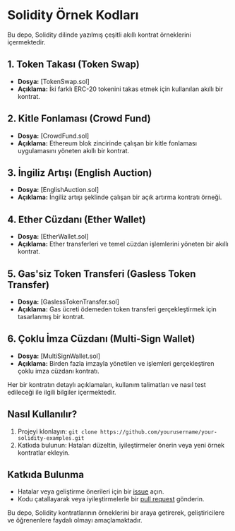 # Solidity Örnek Kodları

Bu depo, Solidity dilinde yazılmış çeşitli akıllı kontrat örneklerini içermektedir.

## 1. Token Takası (Token Swap)

- **Dosya:** [TokenSwap.sol]
- **Açıklama:** İki farklı ERC-20 tokenini takas etmek için kullanılan akıllı bir kontrat.

## 2. Kitle Fonlaması (Crowd Fund)

- **Dosya:** [CrowdFund.sol]
- **Açıklama:** Ethereum blok zincirinde çalışan bir kitle fonlaması uygulamasını yöneten akıllı bir kontrat.

## 3. İngiliz Artışı (English Auction)

- **Dosya:** [EnglishAuction.sol]
- **Açıklama:** İngiliz artışı şeklinde çalışan bir açık artırma kontratı örneği.

## 4. Ether Cüzdanı (Ether Wallet)

- **Dosya:** [EtherWallet.sol]
- **Açıklama:** Ether transferleri ve temel cüzdan işlemlerini yöneten bir akıllı kontrat.

## 5. Gas'siz Token Transferi (Gasless Token Transfer)

- **Dosya:** [GaslessTokenTransfer.sol]
- **Açıklama:** Gas ücreti ödemeden token transferi gerçekleştirmek için tasarlanmış bir kontrat.

## 6. Çoklu İmza Cüzdanı (Multi-Sign Wallet)

- **Dosya:** [MultiSignWallet.sol]
- **Açıklama:** Birden fazla imzayla yönetilen ve işlemleri gerçekleştiren çoklu imza cüzdanı kontratı.

Her bir kontratın detaylı açıklamaları, kullanım talimatları ve nasıl test edileceği ile ilgili bilgiler içermektedir.

## Nasıl Kullanılır?

1. Projeyi klonlayın: `git clone https://github.com/yourusername/your-solidity-examples.git`
2. Katkıda bulunun: Hataları düzeltin, iyileştirmeler önerin veya yeni örnek kontratlar ekleyin.

## Katkıda Bulunma

- Hatalar veya geliştirme önerileri için bir [issue](https://github.com/SadikSunbul/Solidity_Example/issues) açın.
- Kodu çatallayarak veya iyileştirmelerle bir [pull request](https://github.com/SadikSunbul/Solidity_Example/pulls) gönderin.

Bu depo, Solidity kontratlarının örneklerini bir araya getirerek, geliştiricilere ve öğrenenlere faydalı olmayı amaçlamaktadır.
